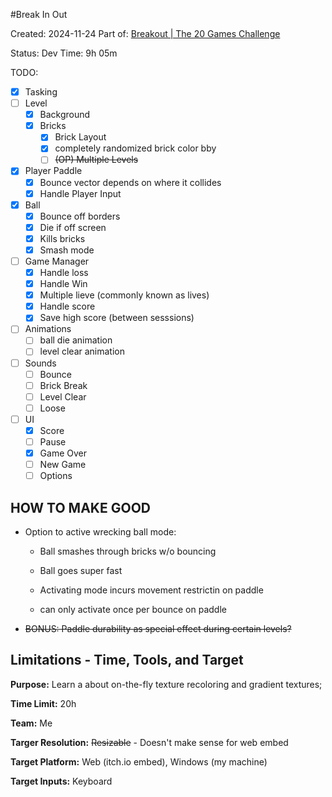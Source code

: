 #Break In Out

Created: 2024-11-24
Part of: [Breakout | The 20 Games Challenge](https://20_games_challenge.gitlab.io/games/breakout/)

Status: Dev
Time: 9h 05m

TODO: 

- [x] Tasking
- [ ] Level
  - [x] Background 
  - [x] Bricks
	- [x] Brick Layout
	- [x] completely randomized brick color bby
	- [ ] ~~(OP) Multiple Levels~~
- [x] Player Paddle
  - [x] Bounce vector depends on where it collides
  - [x] Handle Player Input
- [x] Ball 
  - [x] Bounce off borders
  - [x] Die if off screen
  - [x] Kills bricks
  - [x] Smash mode
- [ ] Game Manager
  - [x] Handle loss
  - [x] Handle Win
  - [x] Multiple lieve (commonly known as lives)
  - [x] Handle score
  - [x] Save high score (between sesssions)
- [ ] Animations
  - [ ] ball die animation
  - [ ] level clear animation
- [ ] Sounds
  - [ ] Bounce
  - [ ] Brick Break
  - [ ] Level Clear
  - [ ] Loose
- [ ] UI
  - [x] Score 
  - [ ] Pause
  - [x] Game Over
  - [ ] New Game
  - [ ] Options

## 

## HOW TO MAKE GOOD

- Option to active wrecking ball mode:
  
  - Ball smashes through bricks w/o bouncing
  
  - Ball goes super fast
  
  - Activating mode incurs movement restrictin on paddle
  
  - can only activate once per bounce on paddle

- ~~BONUS: Paddle durability as special effect during certain levels?~~

## Limitations - Time, Tools, and Target

**Purpose:** Learn a about on-the-fly texture recoloring and gradient textures; 

**Time Limit:** 20h

**Team:** Me

**Targer Resolution:** ~~Resizable~~ - Doesn't make sense for web embed

**Target Platform:** Web (itch.io embed), Windows (my machine)

**Target Inputs:** Keyboard
